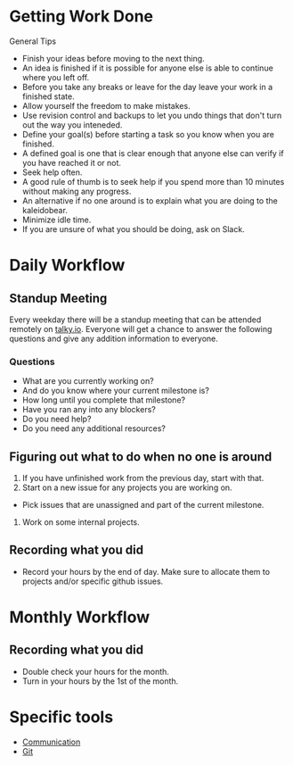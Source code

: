# Getting Work Done
General Tips
- Finish your ideas before moving to the next thing. 
 - An idea is finished if it is possible for anyone else is able to continue where you left off.
 - Before you take any breaks or leave for the day leave your work in a finished state.
- Allow yourself the freedom to make mistakes.
 - Use revision control and backups to let you undo things that don't turn out the way you inteneded.
- Define your goal(s) before starting a task so you know when you are finished.
 - A defined goal is one that is clear enough that anyone else can verify if you have reached it or not.
- Seek help often.
 - A good rule of thumb is to seek help if you spend more than 10 minutes without making any progress.
 - An alternative if no one around is to explain what you are doing to the kaleidobear.
- Minimize idle time.
 - If you are unsure of what you should be doing, ask on Slack.

# Daily Workflow
## Standup Meeting
Every weekday there will be a standup meeting that can be attended remotely on [talky.io](beta.talky.io/wildland). Everyone will get a chance to answer the following questions and give any addition information to everyone.
### Questions
- What are you currently working on? 
- And do you know where your current milestone is? 
- How long until you complete that milestone?
- Have you ran any into any blockers? 
- Do you need help?
- Do you need any additional resources?

## Figuring out what to do when no one is around
1. If you have unfinished work from the previous day, start with that.
1. Start on a new issue for any projects you are working on.
 - Pick issues that are unassigned and part of the current milestone.
1. Work on some internal projects.

## Recording what you did
- Record your hours by the end of day. Make sure to allocate them to projects and/or specific github issues.

# Monthly Workflow
## Recording what you did
- Double check your hours for the month.
- Turn in your hours by the 1st of the month.

# Specific tools
- [Communication](/development/workflow/communication)
- [Git](/development/workflow/git)
